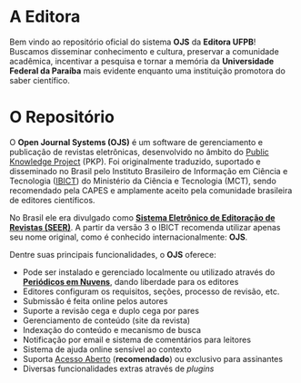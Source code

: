 # A Editora

Bem vindo ao repositório oficial do sistema **OJS** da **Editora UFPB**! Buscamos disseminar conhecimento e cultura, preservar a comunidade acadêmica, incentivar a pesquisa e tornar a memória da **Universidade Federal da Paraíba** mais evidente enquanto uma instituição promotora do saber científico.


# O Repositório

O  **Open Journal Systems (OJS)** é um  software de gerenciamento e publicação de revistas eletrônicas, desenvolvido no âmbito do [Public Knowledge Project](http://pkp.sfu.ca/) (PKP). Foi originalmente traduzido, suportado e disseminado no Brasil pelo Instituto Brasileiro de Informação em Ciência e Tecnologia ([IBICT](http://www.ibict.br/)) do Ministério da Ciência e Tecnologia (MCT), sendo recomendado pela CAPES e amplamente aceito pela comunidade brasileira de editores científicos.

No Brasil ele era divulgado como **[Sistema Eletrônico de Editoração de Revistas (SEER)](http://periodicos.emnuvens.com.br/o-que-e/seer/ "Sistema Eletrônico de Editoração de Revistas – SEER")**. A partir da versão 3 o IBICT recomenda utilizar apenas seu nome original, como é conhecido internacionalmente:  **OJS**.

Dentre suas principais funcionalidades, o **OJS**  oferece:

-   Pode ser instalado e gerenciado localmente ou utilizado através do **[Periódicos em Nuvens](http://periodicos.emnuvens.com.br/ "Periódicos em nuvens")**, dando liberdade para os editores
-   Editores configuram os requisitos, seções, processo de revisão, etc.
-   Submissão é feita online pelos autores
-   Suporte a revisão cega e duplo cega por pares
-   Gerenciamento de conteúdo (site da revista)
-   Indexação do conteúdo e mecanismo de busca
-   Notificação por email e sistema de comentários para leitores
-   Sistema de ajuda online sensível ao contexto
-   Suporta [Acesso Aberto](http://www.acessoaberto.org/) (**recomendado**) ou exclusivo para assinantes
-   Diversas funcionalidades extras através de _plugins_